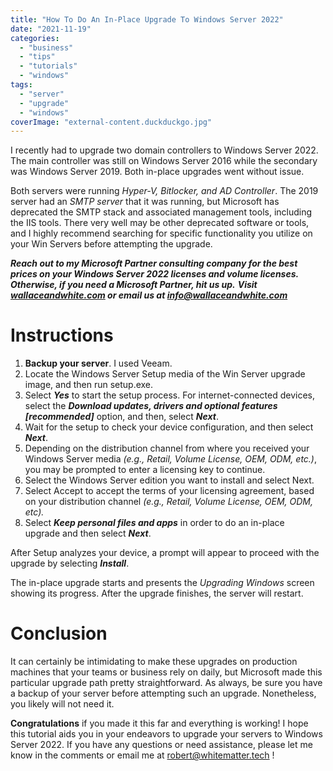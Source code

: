 ```yaml
---
title: "How To Do An In-Place Upgrade To Windows Server 2022"
date: "2021-11-19"
categories: 
  - "business"
  - "tips"
  - "tutorials"
  - "windows"
tags: 
  - "server"
  - "upgrade"
  - "windows"
coverImage: "external-content.duckduckgo.jpg"
---
```


I recently had to upgrade two domain controllers to Windows Server 2022. The main controller was still on Windows Server 2016 while the secondary was Windows Server 2019. Both in-place upgrades went without issue.

Both servers were running _Hyper-V, Bitlocker, and AD Controller_. The 2019 server had an _SMTP server_ that it was running, but Microsoft has deprecated the SMTP stack and associated management tools, including the IIS tools. There very well may be other deprecated software or tools, and I highly recommend searching for specific functionality you utilize on your Win Servers before attempting the upgrade.

**_Reach out to my Microsoft Partner consulting company for the best prices on your Windows Server 2022 licenses and volume licenses. Otherwise, if you need a **_Microsoft Partner_**, hit us up._** **_Visit [wallaceandwhite.com](https://wallaceandwhite.com) or email us at [info@wallaceandwhite.com](mailto:info@wallaceandwhite.com)_**

# Instructions

1. **Backup your server**. I used Veeam.
2. Locate the Windows Server Setup media of the Win Server upgrade image, and then run setup.exe. 
3. Select **_Yes_** to start the setup process. For internet-connected devices, select the **_Download updates, drivers and optional features \[recommended\]_** option, and then, select **_Next_**.
4. Wait for the setup to check your device configuration, and then select _**Next**_.
5. Depending on the distribution channel from where you received your Windows Server media _(e.g., Retail, Volume License, OEM, ODM, etc.)_, you may be prompted to enter a licensing key to continue.
6. Select the Windows Server edition you want to install and select Next.
7. Select Accept to accept the terms of your licensing agreement, based on your distribution channel _(e.g., Retail, Volume License, OEM, ODM, etc)._
8. Select _**Keep personal files and apps**_ in order to do an in-place upgrade and then select **_Next_**.

After Setup analyzes your device, a prompt will appear to proceed with the upgrade by selecting **_Install_**.

The in-place upgrade starts and presents the _Upgrading Windows_ screen showing its progress. After the upgrade finishes, the server will restart.

# Conclusion

It can certainly be intimidating to make these upgrades on production machines that your teams or business rely on daily, but Microsoft made this particular upgrade path pretty straightforward. As always, be sure you have a backup of your server before attempting such an upgrade. Nonetheless, you likely will not need it.

**Congratulations** if you made it this far and everything is working! I hope this tutorial aids you in your endeavors to upgrade your servers to Windows Server 2022. If you have any questions or need assistance, please let me know in the comments or email me at [robert@whitematter.tech](mailto:robert@whitematter.tech) !
